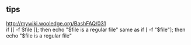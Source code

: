 ## tips
http://mywiki.wooledge.org/BashFAQ/031 \
if [[  -f $file  ]]; then echo "$file is a regular file"
same as
if [ -f "$file"]; then echo "$file is a regular file"
